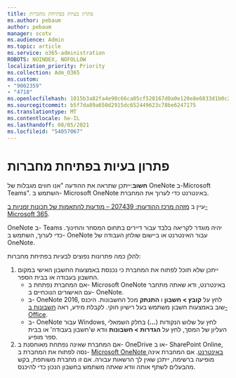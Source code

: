 ```yaml
---
title: פתרון בעיות בפתיחת מחברות
ms.author: pebaum
author: pebaum
manager: scotv
ms.audience: Admin
ms.topic: article
ms.service: o365-administration
ROBOTS: NOINDEX, NOFOLLOW
localization_priority: Priority
ms.collection: Adm_O365
ms.custom:
- "9002359"
- "4718"
ms.openlocfilehash: 1015b3a82fa4e90c66ca05cf528167d0a0e120e8e6833d1b0c21948f453436b8
ms.sourcegitcommit: b5f7da89a650d2915dc652449623c78be6247175
ms.translationtype: MT
ms.contentlocale: he-IL
ms.lasthandoff: 08/05/2021
ms.locfileid: "54057067"
---
```

# <a name="fix-issues-with-opening-notebooks"></a>פתרון בעיות בפתיחת מחברות

**חשוב**:ייתכן שתראה את ההודעה "אנו חווים מגבלות של OneNote ב-Microsoft Teams". השתמש ב- Microsoft OneNote באינטרנט כדי לערוך את המחברת.

עיין ב [מזהה מרכז ההודעות: 207439 – מודעוּת להתאמות של תכונות זמניות ב- Microsoft 365](https://admin.microsoft.com/Adminportal/Home?source=applauncher#MessageCenter?id=MC207439).

OneNote ב- Teams יהיה מוגדר לקריאה בלבד עבור דיירים בתחום המסחר והחינוך. כדי לערוך, השתמש ב- OneNote עבור האינטרנט או ביישום שולחן העבודה של OneNote.

להלן כמה פתרונות נפוצים לבעיות בפתיחת מחברות:

1. ייתכן שלא תוכל לפתוח את המחברת כי נכנסת באמצעות החשבון האישי במקום החשבון בעבודה או בבית הספר.
    - אם המחברת נפתחת ב- Microsoft OneNote באינטרנט, ודא שאתה מתחבר עם האישורים הנוכחיים ב- OneNote.
    - ב- OneNote 2016, לחץ על **קובץ > חשבון** ו **התנתק** מכל החשבונות. היכנס שוב באמצעות חשבון משתמש בעל רישיון חוקי. לקבלת מידע, ראה [חשבונות ב- Office](https://support.office.com/article/accounts-in-office-628ea040-f265-49de-b986-be09c3ebf8a9). 
    - ב- OneNote עבור Windows, לחץ על שלוש הנקודות (**...**) בחלק השמאלי העליון של המסך, לחץ על **הגדרות > חשבונות** וודא ש'חשבון בעבודה' או בבית ספר מופיע. 
2. אם המחברת שאינה נפתחת מאוחסנת ב- OneDrive או ב- SharePoint Online, נסה לפתוח את המחברת ב- [Microsoft OneNote באינטרנט](https://onenote.com). אם המחברת אינה מופיעה ברשימה, ייתכן שאין לך הרשאות עבורה. אם זו מחברת משותפת, בקש מהבעלים לשתף אותה וודא שאתה משתמש בחשבון הנכון כדי להיכנס.
